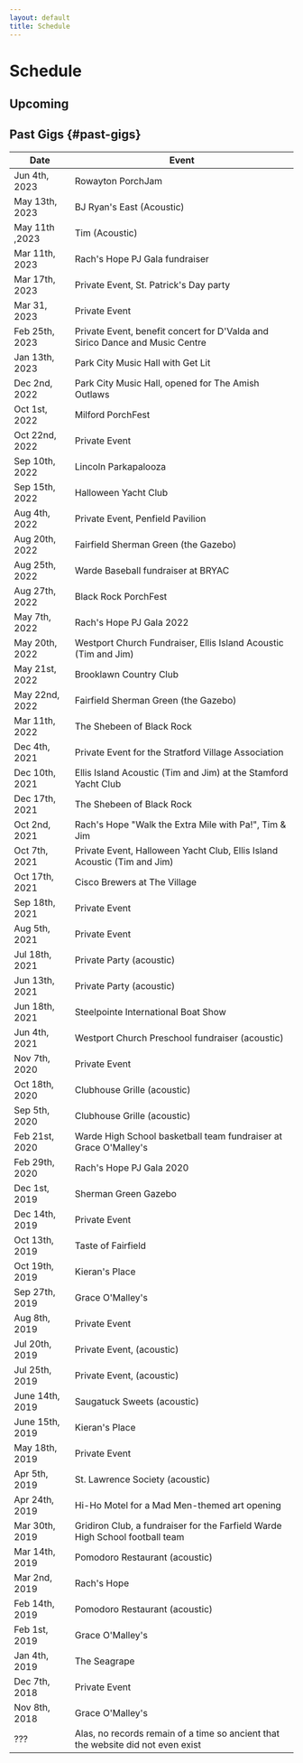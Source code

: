 ```yaml
---
layout: default
title: Schedule
---
```


# Schedule

<script type="text/javascript" src="https://www.bandhelper.com/widget/calendar/64519?layout=2&range=6"></script>


## Upcoming

<div id="schedule-list"></div>
<script>insert_schedule();</script>

## Past Gigs {#past-gigs}

|Date|Event|
|----|-----|
|Jun 4th, 2023|Rowayton PorchJam|
|May 13th, 2023|BJ Ryan's East (Acoustic)|
|May 11th ,2023|Tim (Acoustic)|
|Mar 11th, 2023|Rach's Hope PJ Gala fundraiser|
|Mar 17th, 2023|Private Event, St. Patrick's Day party|
|Mar 31, 2023|Private Event|
|Feb 25th, 2023|Private Event, benefit concert for D'Valda and Sirico Dance and Music Centre|
|Jan 13th, 2023|Park City Music Hall with Get Lit|
|Dec 2nd, 2022|Park City Music Hall, opened for The Amish Outlaws|
|Oct 1st, 2022|Milford PorchFest|
|Oct 22nd, 2022|Private Event|
|Sep 10th, 2022|Lincoln Parkapalooza|
|Sep 15th, 2022|Halloween Yacht Club|
|Aug 4th, 2022|Private Event, Penfield Pavilion|
|Aug 20th, 2022|Fairfield Sherman Green (the Gazebo)|
|Aug 25th, 2022|Warde Baseball fundraiser at BRYAC|
|Aug 27th, 2022|Black Rock PorchFest|
|May 7th, 2022|Rach's Hope PJ Gala 2022|
|May 20th, 2022|Westport Church Fundraiser, Ellis Island Acoustic (Tim and Jim)|
|May 21st, 2022|Brooklawn Country Club|
|May 22nd, 2022|Fairfield Sherman Green (the Gazebo)|
|Mar 11th, 2022|The Shebeen of Black Rock|
|Dec 4th, 2021|Private Event for the Stratford Village Association|
|Dec 10th, 2021|Ellis Island Acoustic (Tim and Jim) at the Stamford Yacht Club|
|Dec 17th, 2021|The Shebeen of Black Rock|
|Oct 2nd, 2021|Rach's Hope "Walk the Extra Mile with Pa!", Tim & Jim|
|Oct 7th, 2021|Private Event, Halloween Yacht Club, Ellis Island Acoustic (Tim and Jim)|
|Oct 17th, 2021|Cisco Brewers at The Village|
|Sep 18th, 2021|Private Event|
|Aug 5th, 2021|Private Event|
|Jul 18th, 2021|Private Party (acoustic)|
|Jun 13th, 2021|Private Party (acoustic)|
|Jun 18th, 2021|Steelpointe International Boat Show|
|Jun 4th, 2021|Westport Church Preschool fundraiser (acoustic)|
|Nov 7th, 2020|Private Event|
|Oct 18th, 2020|Clubhouse Grille (acoustic)|
|Sep 5th, 2020|Clubhouse Grille (acoustic)|
|Feb 21st, 2020|Warde High School basketball team fundraiser at Grace O'Malley's|
|Feb 29th, 2020|Rach's Hope PJ Gala 2020|
|Dec 1st, 2019|Sherman Green Gazebo|
|Dec 14th, 2019|Private Event|
|Oct 13th, 2019|Taste of Fairfield|
|Oct 19th, 2019|Kieran's Place|
|Sep 27th, 2019|Grace O'Malley's|
|Aug 8th, 2019|Private Event|
|Jul 20th, 2019|Private Event, (acoustic)|
|Jul 25th, 2019|Private Event, (acoustic)|
|June 14th, 2019|Saugatuck Sweets (acoustic)|
|June 15th, 2019|Kieran's Place|
|May 18th, 2019|Private Event|
|Apr 5th, 2019|St. Lawrence Society (acoustic)|
|Apr 24th, 2019|Hi-Ho Motel for a Mad Men-themed art opening|
|Mar 30th, 2019|Gridiron Club, a fundraiser for the Farfield Warde High School football team|
|Mar 14th, 2019|Pomodoro Restaurant (acoustic)|
|Mar 2nd, 2019|Rach's Hope|
|Feb 14th, 2019|Pomodoro Restaurant (acoustic)|
|Feb 1st, 2019|Grace O'Malley's|
|Jan 4th, 2019|The Seagrape|
|Dec 7th, 2018|Private Event|
|Nov 8th, 2018|Grace O'Malley's|
|???|Alas, no records remain of a time so ancient that the website did not even exist|
